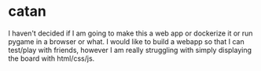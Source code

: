 # catan

I haven't decided if I am going to make this a web app or dockerize it or run pygame in a browser or what. I would like to build a webapp so that I can test/play with friends, however I am really struggling with simply displaying the board with html/css/js.
